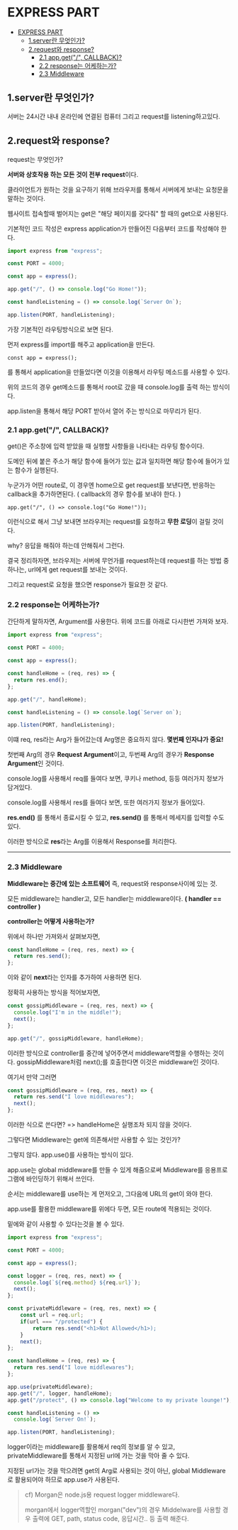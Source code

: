 # EXPRESS PART

- [EXPRESS PART](#express-part)
  - [1.server란 무엇인가?](#1server란-무엇인가)
  - [2.request와 response?](#2request와-response)
    - [2.1 app.get("/", CALLBACK)?](#21-appget-callback)
    - [2.2 response는 어케하는가?](#22-response는-어케하는가)
    - [2.3 Middleware](#23-middleware)

## 1.server란 무엇인가?

서버는 24시간 내내 온라인에 연결된 컴퓨터 그리고 request를 listening하고있다.

## 2.request와 response?

request는 무엇인가?

**서버와 상호작용 하는 모든 것이 전부 request**이다.

클라이언트가 원하는 것을 요구하기 위해 브라우저를 통해서 서버에게 보내는 요청문을 말하는 것이다.

웹사이트 접속할때 벌어지는 get은 "해당 페이지를 갖다줘" 할 때의 get으로 사용된다.

기본적인 코드 작성은 express application가 만들어진 다음부터 코드를 작성해야 한다.

```javascript
import express from "express";

const PORT = 4000;

const app = express();

app.get("/", () => console.log("Go Home!"));

const handleListening = () => console.log(`Server On`);

app.listen(PORT, handleListening);
```

가장 기본적인 라우팅방식으로 보면 된다.

먼저 express를 import를 해주고 application을 만든다.

    const app = express();

를 통해서 application을 만들었다면 이것을 이용해서 라우팅 메소드를 사용할 수 있다.

위의 코드의 경우 get메소드를 통해서 root로 갔을 때 console.log를 출력 하는 방식이다.

app.listen을 통해서 해당 PORT 받아서 열어 주는 방식으로 마무리가 된다.

### 2.1 app.get("/", CALLBACK)?

get()은 주소창에 입력 받았을 때 실행할 사항들을 나타내는 라우팅 함수이다.

도메인 뒤에 붙은 주소가 해당 함수에 들어가 있는 값과 일치하면 해당 함수에 들어가 있는 함수가 실행된다.

누군가가 어떤 route로, 이 경우엔 home으로 get request를 보낸다면,
반응하는 callback을 추가하면된다. ( callback의 경우 함수를 보내야 한다. )

    app.get("/", () => console.log("Go Home!"));

이런식으로 해서 그냥 보내면 브라우저는 request를 요청하고 **무한 로딩**이 걸릴 것이다.

why? 응답을 해줘야 하는데 안해줘서 그런다.

결국 정리하자면, 브라우저는 서버에 무언가를 request하는데
request를 하는 방법 중 하나는, url에게 get request를 보내는 것이다.

그리고 request로 요청을 했으면 response가 필요한 것 같다.

### 2.2 response는 어케하는가?

간단하게 말하자면, Argument를 사용한다.
위에 코드를 아래로 다시한번 가져와 보자.

```javascript
import express from "express";

const PORT = 4000;

const app = express();

const handleHome = (req, res) => {
  return res.end();
};

app.get("/", handleHome);

const handleListening = () => console.log(`Server on`);

app.listen(PORT, handleListening);
```

이떄 req, res라는 Arg가 들어갔는데 Arg명은 중요하지 않다. **몇번째 인자냐가 중요!**

첫번째 Arg의 경우 **Request Argument**이고, 두번째 Arg의 경우가 **Response Argument**인 것이다.

console.log를 사용해서 req를 들여다 보면, 쿠키나 method, 등등 여러가지 정보가 담겨있다.

console.log를 사용해서 res를 들여다 보면, 또한 여러가지 정보가 들어있다.

**res.end()** 를 통해서 종료시킬 수 있고, **res.send()** 를 통해서 메세지를 입력할 수도 있다.

이러한 방식으로 **res**라는 Arg를 이용해서 Response를 처리한다.

---

### 2.3 Middleware

**Middleware는 중간에 있는 소프트웨어** 즉, request와 response사이에 있는 것.

모든 middleware는 handler고, 모든 handler는 middleware이다. **( handler == controller )**

**controller는 어떻게 사용하는가?**

위에서 하나만 가져와서 살펴보자면,

```javascript
const handleHome = (req, res, next) => {
  return res.send();
};
```

이와 같이 **next**라는 인자를 추가하여 사용하면 된다.

정확히 사용하는 방식을 적어보자면,

```javascript
const gossipMiddleware = (req, res, next) => {
  console.log("I'm in the middle!");
  next();
};

app.get("/", gossipMiddleware, handleHome);
```

이러한 방식으로 controller를 중간에 넣어주면서 middleware역할을 수행하는 것이다.
gossipMiddleware처럼 next();를 호출한다면 이것은 middleware인 것이다.

여기서 만약 그러면

```javascript
const gossipMiddleware = (req, res, next) => {
  return res.send("I love middlewares");
  next();
};
```

이러한 식으로 쓴다면? => handleHome은 실행조차 되지 않을 것이다.

그렇다면 Middleware는 get에 의존해서만 사용할 수 있는 것인가?

그렇지 않다. app.use()를 사용하는 방식이 있다.

app.use는 global middleware를 만들 수 있게 해줌으로써 Middleware를 응용프로그램에 바인딩하기 위해서 쓰인다.

순서는 middleware를 use하는 게 먼저오고, 그다음에 URL의 get이 와야 한다.

app.use를 활용한 middleware를 위에다 두면, 모든 route에 적용되는 것이다.

밑에와 같이 사용할 수 있다는것을 볼 수 있다.

```javascript
import express from "express";

const PORT = 4000;

const app = express();

const logger = (req, res, next) => {
  console.log(`${req.method} ${req.url}`);
  next();
};

const privateMiddleware = (req, res, next) => {
	const url = req.url;
	if(url === "/protected") {
		return res.send("<h1>Not Allowed</h1>);
	}
	next();
};

const handleHome = (req, res) => {
  return res.send("I love middlewares");
};

app.use(privateMiddleware);
app.get("/", logger, handleHome);
app.get("/protect", () => console.log("Welcome to my private lounge!");

const handleListening = () =>
  console.log(`Server On!`);

app.listen(PORT, handleListening);
```

logger이라는 middleware를 활용해서 req의 정보를 알 수 있고, privateMiddleware를 통해서 지정된 url에 가는 것을 막아 줄 수 있다.

지정된 url가는 것을 막으려면 get의 Arg로 사용되는 것이 아닌, global Middleware로 활용되어야 하므로 app.use가 사용된다.

> cf) Morgan은 node.js용 request logger middleware다.
>
> morgan에서 logger역할인 morgan("dev")의 경우
> Middelware를 사용할 경우 출력에 GET, path, status code, 응답시간.. 등 출력 해준다.
